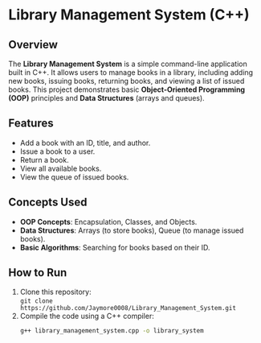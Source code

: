 # Library Management System (C++)

## Overview
The **Library Management System** is a simple command-line application built in C++. It allows users to manage books in a library, including adding new books, issuing books, returning books, and viewing a list of issued books. This project demonstrates basic **Object-Oriented Programming (OOP)** principles and **Data Structures** (arrays and queues).

## Features
- Add a book with an ID, title, and author.
- Issue a book to a user.
- Return a book.
- View all available books.
- View the queue of issued books.

## Concepts Used
- **OOP Concepts**: Encapsulation, Classes, and Objects.
- **Data Structures**: Arrays (to store books), Queue (to manage issued books).
- **Basic Algorithms**: Searching for books based on their ID.

## How to Run
1. Clone this repository:  
   `git clone https://github.com/Jaymore0008/Library_Management_System.git`
2. Compile the code using a C++ compiler:
   ```bash
   g++ library_management_system.cpp -o library_system
